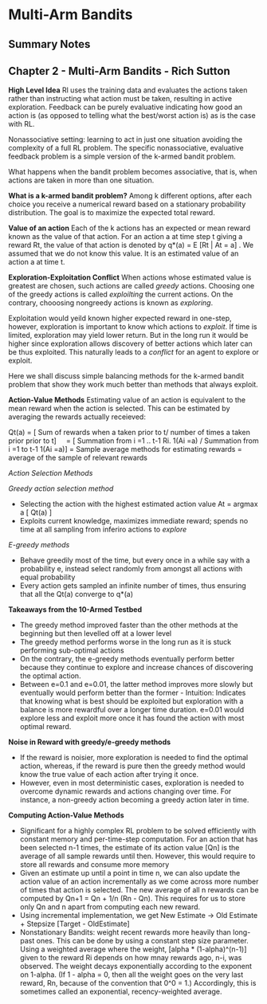 # Multi-Arm Bandits
## Summary Notes

## Chapter 2 - Multi-Arm Bandits - Rich Sutton

**High Level Idea**
Rl uses the training data and evaluates the actions taken rather than instructing what action must be taken, resulting in active exploration. Feedback can be purely evaluative indicating how good an action is (as opposed to telling what the best/worst action is) as is the case with RL. 

Nonassociative setting: learning to act in just one situation avoiding the complexity of a full RL problem. The specific nonassociative, evaluative feedback problem is a simple version of the k-armed bandit problem.

What happens when the bandit problem becomes associative, that is, when actions are taken in more than one situation.
  
  
**What is a k-armed bandit problem?**
Among k different options, after each choice you receive a numerical reward based on a stationary probability distribution. The goal is to maximize the expected total reward. 

**Value of an action**
Each of the k actions has an expected or mean reward known as the value of that action. For an action a at time step t giving a reward Rt, the value of that action is denoted by q*(a) = E [Rt | At = a] . We assumed that we do not know this value. It is an estimated value of an action a at time t.

**Exploration-Exploitation Conflict**
When actions whose estimated value is greatest are chosen, such actions are called *greedy* actions. Choosing one of the greedy actions is called *exploilting* the current actions. On the contrary, chooosing nongreedy actions is known as *exploring*. 

Exploitation would yeild known higher expected reward in one-step, however, exploration is important to know which actions to *exploit*. If time is limited, exploration may yield lower return. But in the long run it would be higher since exploration allows discovery of better actions which later can be thus exploited. This naturally leads to a *conflict* for an agent to explore or exploit.

Here we shall discuss simple balancing methods for the k-armed bandit problem that show they work much better than methods that always exploit.


**Action-Value Methods**
Estimating value of an action is equivalent to the mean reward when the action is selected. This can be estimated by averaging the rewards actually receieved: 

Qt(a) = [ Sum of rewards when a taken prior to t/ number of times a taken prior prior to t]
      = [ Summation from i =1 .. t-1 Ri. 1(Ai =a) / Summation from i =1 to t-1 1(Ai =a)]
      = Sample average methods for estimating rewards 
      = average of the sample of relevant rewards


*Action Selection Methods*

*Greedy action selection method* 
  * Selecting the action with the highest estimated action value At = argmax a [ Qt(a) ]
  * Exploits current knowledge, maximizes immediate reward; spends no time at all sampling from inferiro actions to *explore*

*E-greedy methods* 
  * Behave greedily most of the time, but every once in a while say with a probability e, instead select randomly from amongst all actions with equal probability
  * Every action gets sampled an infinite number of times, thus ensuring that all the Qt(a) converge to q*(a)

**Takeaways from the 10-Armed Testbed**
  * The greedy method improved faster than the other methods at the beginning but then levelled off at a lower level
  * The greedy method performs worse in the long run as it is stuck performing sub-optimal actions 
  * On the contrary, the e-greedy methods eventually perform better because they continue to explore and increase chances of discovering the optimal action.
  * Between e=0.1 and e=0.01, the latter method improves more slowly but eventually would perform better than the former - Intuition: Indicates that knowing what is best should be exploited but exploration with a balance is more rewardful over a longer time duration. e=0.01 would explore less and exploit more once it has found the action with most optimal reward.
  
**Noise in Reward with greedy/e-greedy methods**
  * If the reward is noisier, more exploration is needed to find the optimal action, whereas, if the reward is pure then the greedy method would know the true value of each action after trying it once.
  * However, even in most deterministic cases, exploration is needed to overcome dynamic rewards and actions changing over time. For instance, a non-greedy action becoming a greedy action later in time. 

**Computing Action-Value Methods**
  * Significant for a highly complex RL problem to be solved efficiently with constant memory and per-time-step computation. For an action that has been selected n-1 times, the estimate of its action value [Qn]  is the average of all sample rewards until then. However, this would require to store all rewards and consume more memory
  * Given an estimate up until a point in time n, we can also update the action value of an action incrementally as we come across more number of times that action is selected. The new average of all n rewards can be computed by
  Qn+1 = Qn + 1/n (Rn - Qn). This requires for us to store only Qn and n apart from computing each new reward.
* Using incremental implementation, we get New Estimate -> Old Estimate + Stepsize [Target - OldEstimate]
* Nonstationary Bandits: weight recent rewards more heavily than long-past ones. This can be done by using a constant step size parameter. Using a weighted average where the weight, [alpha * (1-alpha)^(n-1)] given to the reward Ri depends on how mnay rewards ago, n-i, was observed. The weight decays exponentially according to the exponent on 1-alpha. (If 1 - alpha = 0, then all the weight goes on the very last reward, Rn, because of the convention that 0^0 = 1.) Accordingly, this is sometimes called an exponential, recency-weighted average.
